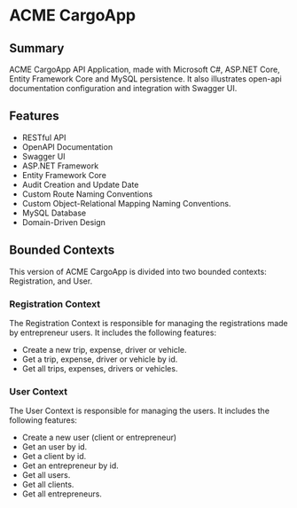 # ACME CargoApp

## Summary
ACME CargoApp API Application, made with Microsoft C#, ASP.NET Core, Entity Framework Core and MySQL persistence. It also illustrates open-api documentation configuration and integration with Swagger UI.

## Features
- RESTful API
- OpenAPI Documentation
- Swagger UI
- ASP.NET Framework
- Entity Framework Core
- Audit Creation and Update Date
- Custom Route Naming Conventions
- Custom Object-Relational Mapping Naming Conventions.
- MySQL Database
- Domain-Driven Design

## Bounded Contexts
This version of ACME CargoApp is divided into two bounded contexts: Registration, and User.

### Registration Context

The Registration Context is responsible for managing the registrations made by entrepreneur users. It includes the following features:

- Create a new trip, expense, driver or vehicle.
- Get a trip, expense, driver or vehicle by id.
- Get all trips, expenses, drivers or vehicles.

### User Context

The User Context is responsible for managing the users. It includes the following features:

- Create a new user (client or entrepreneur)
- Get an user by id.
- Get a client by id.
- Get an entrepreneur by id.
- Get all users.
- Get all clients.
- Get all entrepreneurs.